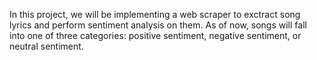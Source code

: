 In this project, we will be implementing a web scraper to exctract song lyrics 
and perform sentiment analysis on them. As of now, songs will fall into one 
of three categories: positive sentiment, negative sentiment, or neutral sentiment. 